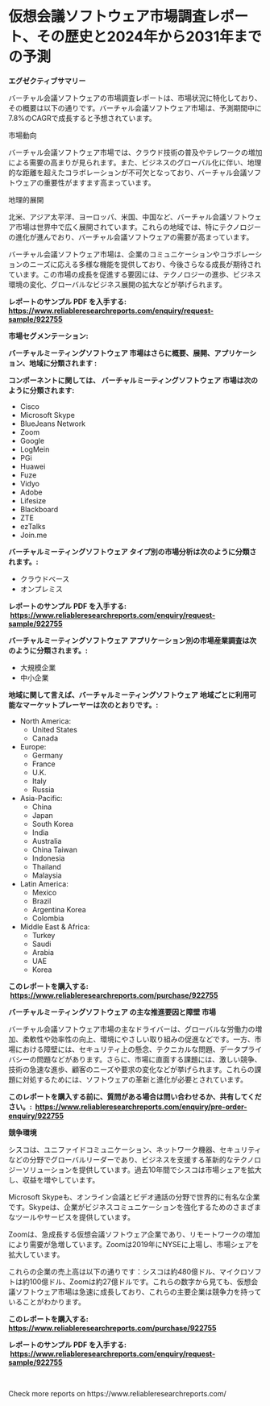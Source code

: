 <p><h1>仮想会議ソフトウェア市場調査レポート、その歴史と2024年から2031年までの予測</h1></p><p><strong>エグゼクティブサマリー</strong></p>
<p><p>バーチャル会議ソフトウェアの市場調査レポートは、市場状況に特化しており、その概要は以下の通りです。バーチャル会議ソフトウェア市場は、予測期間中に7.8%のCAGRで成長すると予想されています。</p><p>市場動向</p><p>バーチャル会議ソフトウェア市場では、クラウド技術の普及やテレワークの増加による需要の高まりが見られます。また、ビジネスのグローバル化に伴い、地理的な距離を超えたコラボレーションが不可欠となっており、バーチャル会議ソフトウェアの重要性がますます高まっています。</p><p>地理的展開</p><p>北米、アジア太平洋、ヨーロッパ、米国、中国など、バーチャル会議ソフトウェア市場は世界中で広く展開されています。これらの地域では、特にテクノロジーの進化が進んでおり、バーチャル会議ソフトウェアの需要が高まっています。</p><p>バーチャル会議ソフトウェア市場は、企業のコミュニケーションやコラボレーションのニーズに応える多様な機能を提供しており、今後さらなる成長が期待されています。この市場の成長を促進する要因には、テクノロジーの進歩、ビジネス環境の変化、グローバルなビジネス展開の拡大などが挙げられます。</p></p>
<p><strong>レポートのサンプル PDF を入手する: <a href="https://www.reliableresearchreports.com/enquiry/request-sample/922755">https://www.reliableresearchreports.com/enquiry/request-sample/922755</a></strong></p>
<p><strong>市場セグメンテーション:</strong></p>
<p><strong> バーチャルミーティングソフトウェア 市場はさらに概要、展開、アプリケーション、地域に分類されます :</strong></p>
<p><strong>コンポーネントに関しては、 バーチャルミーティングソフトウェア 市場は次のように分類されます: &nbsp;</strong></p>
<p><ul><li>Cisco</li><li>Microsoft Skype</li><li>BlueJeans Network</li><li>Zoom</li><li>Google</li><li>LogMein</li><li>PGi</li><li>Huawei</li><li>Fuze</li><li>Vidyo</li><li>Adobe</li><li>Lifesize</li><li>Blackboard</li><li>ZTE</li><li>ezTalks</li><li>Join.me</li></ul></p>
<p><strong> バーチャルミーティングソフトウェア タイプ別の市場分析は次のように分類されます。:</strong></p>
<p><ul><li>クラウドベース</li><li>オンプレミス</li></ul></p>
<p><strong>レポートのサンプル PDF を入手する: &nbsp;<a href="https://www.reliableresearchreports.com/enquiry/request-sample/922755">https://www.reliableresearchreports.com/enquiry/request-sample/922755</a></strong></p>
<p><strong> バーチャルミーティングソフトウェア アプリケーション別の市場産業調査は次のように分類されます。:</strong></p>
<p><ul><li>大規模企業</li><li>中小企業</li></ul></p>
<p><strong>地域に関して言えば、バーチャルミーティングソフトウェア 地域ごとに利用可能なマーケットプレーヤーは次のとおりです。:</strong></p>
<p><ul>
    <li>
        North America:
        <ul>
            <li>United States</li>
            <li>Canada</li>
        </ul>
    </li>
    <li>
        Europe:
        <ul>
            <li>Germany</li>
            <li>France</li>
            <li>U.K.</li>
            <li>Italy</li>
            <li>Russia</li>
        </ul>
    </li>
    <li>
        Asia-Pacific:
        <ul>
            <li>China</li>
            <li>Japan</li>
            <li>South Korea</li>
            <li>India</li>
            <li>Australia</li>
            <li>China Taiwan</li>
            <li>Indonesia</li>
            <li>Thailand</li>
            <li>Malaysia</li>
        </ul>
    </li>
    <li>
        Latin America:
        <ul>
            <li>Mexico</li>
            <li>Brazil</li>
            <li>Argentina Korea</li>
            <li>Colombia</li>
        </ul>
    </li>
    <li>
        Middle East & Africa:
        <ul>
            <li>Turkey</li>
            <li>Saudi</li>
            <li>Arabia</li>
            <li>UAE</li>
            <li>Korea</li>
        </ul>
    </li>
    </ul></p>
<p><strong>このレポートを購入する: &nbsp;<a href="https://www.reliableresearchreports.com/purchase/922755">https://www.reliableresearchreports.com/purchase/922755</a></strong></p>
<p><strong>バーチャルミーティングソフトウェア の主な推進要因と障壁 市場</strong></p>
<p><p>バーチャル会議ソフトウェア市場の主なドライバーは、グローバルな労働力の増加、柔軟性や効率性の向上、環境にやさしい取り組みの促進などです。一方、市場における障壁には、セキュリティ上の懸念、テクニカルな問題、データプライバシーの問題などがあります。さらに、市場に直面する課題には、激しい競争、技術の急速な進歩、顧客のニーズや要求の変化などが挙げられます。これらの課題に対処するためには、ソフトウェアの革新と進化が必要とされています。</p></p>
<p><strong>このレポートを購入する前に、質問がある場合は問い合わせるか、共有してください。:&nbsp; <a href="https://www.reliableresearchreports.com/enquiry/pre-order-enquiry/922755">https://www.reliableresearchreports.com/enquiry/pre-order-enquiry/922755</a></strong></p>
<p><strong>競争環境</strong></p>
<p><p>シスコは、ユニファイドコミュニケーション、ネットワーク機器、セキュリティなどの分野でグローバルリーダーであり、ビジネスを支援する革新的なテクノロジーソリューションを提供しています。過去10年間でシスコは市場シェアを拡大し、収益を増やしています。</p><p>Microsoft Skypeも、オンライン会議とビデオ通話の分野で世界的に有名な企業です。Skypeは、企業がビジネスコミュニケーションを強化するためのさまざまなツールやサービスを提供しています。</p><p>Zoomは、急成長する仮想会議ソフトウェア企業であり、リモートワークの増加により需要が急増しています。Zoomは2019年にNYSEに上場し、市場シェアを拡大しています。</p><p>これらの企業の売上高は以下の通りです：シスコは約480億ドル、マイクロソフトは約100億ドル、Zoomは約27億ドルです。これらの数字から見ても、仮想会議ソフトウェア市場は急速に成長しており、これらの主要企業は競争力を持っていることがわかります。</p></p>
<p><strong>このレポートを購入する: &nbsp; <a href="https://www.reliableresearchreports.com/purchase/922755">https://www.reliableresearchreports.com/purchase/922755</a></strong></p>
<p><strong>レポートのサンプル PDF を入手する: &nbsp;<a href="https://www.reliableresearchreports.com/enquiry/request-sample/922755">https://www.reliableresearchreports.com/enquiry/request-sample/922755</a></strong><strong></strong></p>
<p>&nbsp;</p>
<p>Check more reports on https://www.reliableresearchreports.com/</p>